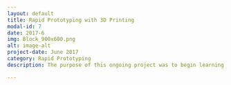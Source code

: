 ```yaml
---
layout: default
title: Rapid Prototyping with 3D Printing
modal-id: 7
date: 2017-6
img: Block_900x600.png
alt: image-alt
project-date: June 2017
category: Rapid Prototyping
description: The purpose of this ongoing project was to begin learning about the abilities of a FFF 3D Printer. I use the Mono Price Maker Select V2 currently with an upgraded all aluminum carriage, Y-bracing, glass build plate, a upgraded cooling fan for the nozzle, and a x-axis belt tensioner. I have been working with various people to help them develop prototypes for their various projects ranging from the medical field to patenting specialized storage containers as pictured above. The next steps with the printer are to be able to develop useful parts for a automotive application, specifically a 2012 Subaru WRX. The use of ABS plastics and PETG to aid in structural durability and heat resistance will aid in the production of strong parts.

---
```

